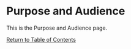 # Purpose and Audience

This is the Purpose and Audience page.

[Return to Table of Contents](introduction/purpose-audience)
